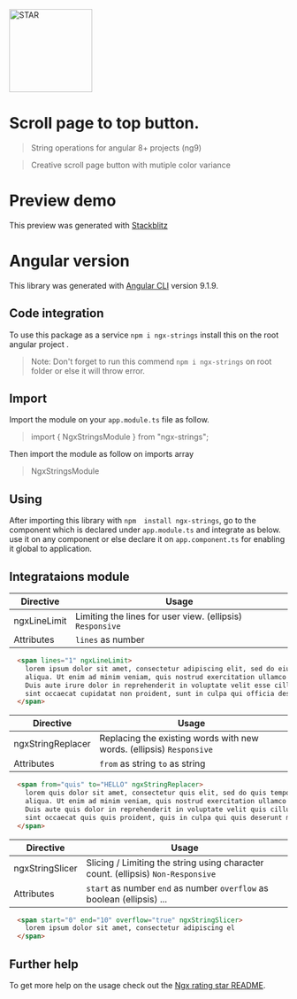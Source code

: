 <img src="https://image.flaticon.com/icons/svg/2921/2921724.svg" width="150px" title="String" alt="STAR">

# Scroll page to top button.

> String operations for angular 8+ projects (ng9)

> Creative scroll page button with mutiple color variance

# Preview demo

This preview was generated with [Stackblitz](https://stackblitz.com/edit/ngx-strings)
<!-- <img src="https://github.com/manoj10101996/ngx-strings/blob/master/ss.png?raw=true" width="100%" title="Scroll page" alt="scroll"> -->


# Angular version

This library was generated with [Angular CLI](https://github.com/angular/angular-cli) version 9.1.9.

## Code integration

To use this package as a service `npm i ngx-strings` install this on the root angular project .

> Note: Don't forget to run this commend `npm i ngx-strings`   on root folder or else it will throw error.

## Import

Import the module on your `app.module.ts` file as follow.

> import { NgxStringsModule } from "ngx-strings";

Then import the module as follow on imports array

>NgxStringsModule

## Using

After importing this library with `npm  install ngx-strings`, go to the component which is declared under `app.module.ts` and integrate as below. use it on any component or else declare it on `app.component.ts` for enabling it global to application.

## Integrataions module

Directive | Usage
------------ | -------------
ngxLineLimit | Limiting the lines for user view. (ellipsis) `Responsive`
Attributes |  `lines` as number
 
```HTML
  <span lines="1" ngxLineLimit>
    lorem ipsum dolor sit amet, consectetur adipiscing elit, sed do eiusmod tempor incididunt ut labore et dolore magna
    aliqua. Ut enim ad minim veniam, quis nostrud exercitation ullamco laboris nisi ut aliquip ex ea commodo consequat.
    Duis aute irure dolor in reprehenderit in voluptate velit esse cillum dolore eu fugiat nulla pariatur. Excepteur
    sint occaecat cupidatat non proident, sunt in culpa qui officia deserunt mollit anim id est laborum.
  </span>
```
Directive | Usage
------------ | -------------
ngxStringReplacer | Replacing the existing words with new words. (ellipsis) `Responsive`
Attributes |  `from` as string `to` as string
           
```HTML
  <span from="quis" to="HELLO" ngxStringReplacer>
    lorem quis dolor sit amet, consectetur quis elit, sed do quis tempor incididunt ut quis et dolore magna
    aliqua. Ut enim ad minim veniam, quis nostrud exercitation ullamco laboris nisi ut aliquip ex ea quis consequat.
    Duis aute quis dolor in reprehenderit in voluptate velit quis cillum dolore eu fugiat nulla pariatur. Excepteur
    sint occaecat quis quis proident, quis in culpa qui quis deserunt mollit anim id est laborum.
  </span>
```
Directive | Usage
------------ | -------------
ngxStringSlicer | Slicing / Limiting the string using character count. (ellipsis) `Non-Responsive`
Attributes |  `start` as number `end` as number `overflow` as boolean (ellipsis) ...
           
```HTML
  <span start="0" end="10" overflow="true" ngxStringSlicer>
    lorem ipsum dolor sit amet, consectetur adipiscing el
  </span>
```
 
 
## Further help

To get more help on the usage  check out the [Ngx rating star README](https://github.com/manoj10101996/ngx-star-rating/blob/master/README.md).


